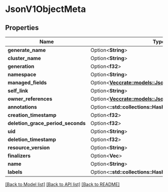 # JsonV1ObjectMeta

## Properties

Name | Type | Description | Notes
------------ | ------------- | ------------- | -------------
**generate_name** | Option<**String**> |  | [optional]
**cluster_name** | Option<**String**> |  | [optional]
**generation** | Option<**f32**> |  | [optional]
**namespace** | Option<**String**> |  | [optional]
**managed_fields** | Option<[**Vec<crate::models::JsonV1ManagedFieldsEntry>**](json_V1ManagedFieldsEntry.md)> |  | [optional]
**self_link** | Option<**String**> |  | [optional]
**owner_references** | Option<[**Vec<crate::models::JsonV1OwnerReference>**](json_V1OwnerReference.md)> |  | [optional]
**annotations** | Option<**::std::collections::HashMap<String, String>**> |  | [optional]
**creation_timestamp** | Option<**f32**> |  | [optional]
**deletion_grace_period_seconds** | Option<**f32**> |  | [optional]
**uid** | Option<**String**> |  | [optional]
**deletion_timestamp** | Option<**f32**> |  | [optional]
**resource_version** | Option<**String**> |  | [optional]
**finalizers** | Option<**Vec<String>**> |  | [optional]
**name** | Option<**String**> |  | [optional]
**labels** | Option<**::std::collections::HashMap<String, String>**> |  | [optional]

[[Back to Model list]](../README.md#documentation-for-models) [[Back to API list]](../README.md#documentation-for-api-endpoints) [[Back to README]](../README.md)


